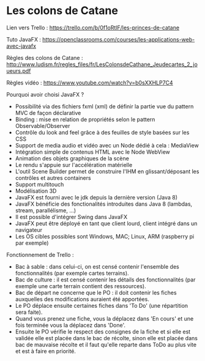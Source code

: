 # Les colons de Catane

Lien vers Trello : https://trello.com/b/0f1oRtlF/les-princes-de-catane

Tuto JavaFX : https://openclassrooms.com/courses/les-applications-web-avec-javafx

Règles des colons de Catane : http://www.ludism.fr/regles_files/fr/LesColonsdeCathane_Jeudecartes_2_joueurs.pdf

Règles vidéo : https://www.youtube.com/watch?v=b0sXXHLP7C4

Pourquoi avoir choisi JavaFX ?
- Possibilité via des fichiers fxml (xml) de définir la partie vue du pattern MVC de façon déclarative
- Binding : mise en relation de propriétés selon le pattern Observable/Observer
- Contrôle du look and feel grâce à des feuilles de style basées sur les CSS
- Support de media audio et vidéo avec un Node dédié à cela : MediaView
- Intégration simple de contenus HTML avec le Node WebView
- Animation des objets graphiques de la scène
- Le rendu s'appuie sur l'accélération matérielle
- L'outil Scene Builder permet de construire l'IHM en glissant/déposant les contrôles et autres containers
- Support multitouch
- Modélisation 3D
- JavaFX est fourni avec le jdk depuis la dernière version (Java 8)
- JavaFX bénéficie des fonctionalités introduites dans Java 8 (lambdas, stream, parallélisme, ...)
- Il est possible d'intégrer Swing dans JavaFX
- JavaFX peut être déployé en tant que client lourd, client intégré dans un navigateur
- Les OS cibles possibles sont Windows, MAC; Linux, ARM (raspberry pi par exemple)

Fonctionnement de Trello :
- Bac à sable : dans celui-ci, on est censé contenir l'ensemble des fonctionnalités (par exemple cartes terrains).
- Bac de culture : il est censé contenir les détails des fonctionnalités (par exemple une carte terrain contient des ressources).
- Bac de départ ne concerne que le PO : il doit contenir les fiches auxquelles des modifications auraient été apportées.
- Le PO déplace ensuite certaines fiches dans 'To Do' (une répartition sera faite).
- Quand vous prenez une fiche, vous la déplacez dans 'En cours' et une fois terminée vous la déplacez dans 'Done'.
- Ensuite le PO vérifie le respect des consignes de la fiche et si elle est validée elle est placée dans le bac de récolte, sinon elle est placée dans bac de mauvaise récolte et il faut qu'elle reparte dans ToDo au plus vite et est à faire en priorité.
